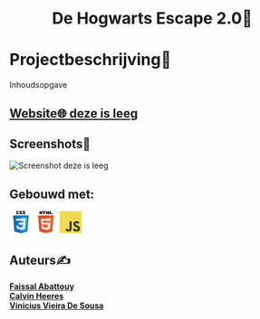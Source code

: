 <h1 align="center">De Hogwarts Escape 2.0🧙</h1>

# Projectbeschrijving📝

Inhoudsopgave

## [Website🌐 deze is leeg](<Homepage url> "Live View")

## Screenshots📸

![Screenshot deze is leeg](/screenshots/1.png "Homepagina")

## Gebouwd met:

<p align="left">
<img src="https://raw.githubusercontent.com/devicons/devicon/master/icons/css3/css3-original-wordmark.svg" alt="css3" width="40" height="40"/> </a>
<img src="https://raw.githubusercontent.com/devicons/devicon/master/icons/html5/html5-original-wordmark.svg" alt="html5" width="40" height="40"/> </a>
<img src="https://raw.githubusercontent.com/devicons/devicon/master/icons/javascript/javascript-original.svg" alt="javascript" width="40" height="40"/> </a> 

## Auteurs✍️

[**Faissal Abattouy**](https://github.com/Faiiss)  
[**Calvin Heeres**](https://github.com/calvin-heeres)  
[**Vinicius Vieira De Sousa**](https://github.com/viniciuseduardosousa)
